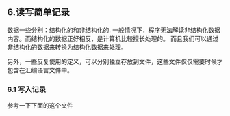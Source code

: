 ## 6.读写简单记录

数据一些分别：结构化的和非结构化的. 
一般情况下，程序无法解读非结构化数据内容。而结构化的数据正好相反，是计算机比较擅长处理的。
而且我们可以通过非结构化的数据来转换为结构化数据来处理.

另外，一些反复使用的定义，可以分别独立存放到文件，这些文件仅仅需要时候才包含在汇编语言文件中。

### 6.1 写入记录
参考一下下面的这个文件
